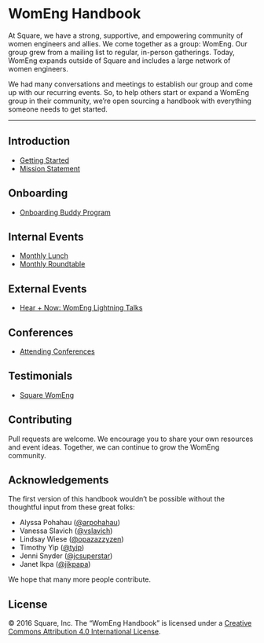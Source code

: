 # WomEng Handbook

At Square, we have a strong, supportive, and empowering community of women engineers and allies. We come together as a group: WomEng. Our group grew from a mailing list to regular, in-person gatherings. Today, WomEng expands outside of Square and includes a large network of women engineers.

We had many conversations and meetings to establish our group and come up with our recurring events. So, to help others start or expand a WomEng group in their community, we’re open sourcing a handbook with everything someone needs to get started.

***

## Introduction
* [Getting Started](getting_started.md)
* [Mission Statement](mission_statement.md)

## Onboarding
* [Onboarding Buddy Program](onboarding/onboarding_buddy_program.md)

## Internal Events
* [Monthly Lunch](internal_events/monthly_lunch.md)
* [Monthly Roundtable](internal_events/monthly_roundtable.md)

## External Events
* [Hear + Now: WomEng Lightning Talks](external_events/hear_and_now.md)

## Conferences
* [Attending Conferences](conferences/attending.md)

## Testimonials
* [Square WomEng](testimonials/square_womeng.md)

## Contributing
Pull requests are welcome. We encourage you to share your own resources and event ideas. Together, we can continue to grow the WomEng community.

## Acknowledgements
The first version of this handbook wouldn’t be possible without the thoughtful input from these great folks:

* Alyssa Pohahau ([@arpohahau](https://twitter.com/arpohahau))
* Vanessa Slavich ([@vslavich](https://twitter.com/vslavich))
* Lindsay Wiese ([@opazazzyzen](https://twitter.com/opazazzyzen))
* Timothy Yip ([@tyip](https://twitter.com/tyip))
* Jenni Snyder ([@jcsuperstar](https://twitter.com/jcsuperstar))
* Janet Ikpa ([@jikpapa](https://twitter.com/jikpapa))

We hope that many more people contribute.

## License

© 2016 Square, Inc. The “WomEng Handbook” is licensed under a [Creative Commons Attribution 4.0 International License](http://creativecommons.org/licenses/by/4.0/).
